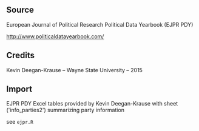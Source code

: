 ## Source

European Journal of Political Research Political Data Yearbook (EJPR PDY)

http://www.politicaldatayearbook.com/


## Credits

Kevin Deegan-Krause – Wayne State University – 2015


## Import

EJPR PDY Excel tables provided by Kevin Deegan-Krause with sheet
('info_parties2') summarizing party information

see `ejpr.R`
